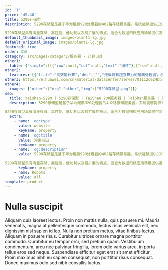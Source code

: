 ```yaml
---
id: '1'
price: '49.40'
title: 5290存储型
description: 5290存储型是基于华为鲲鹏920处理器的4U2路存储服务器，系统能够提供128核、2.6GHz主频的计算能力和最高1PB本地存储容量。

5290存储型具有海量存储、高性能、低功耗以及易扩展的特点，适合为数据归档应用场景提供高可靠和高性价比的存储解决方案。
default_thumbnail_image: images/plant1-lg.jpg
default_original_image: images/plant1-lg.jpg
featured: true
order: 316
category: src/pages/category/服务器 - 计算.md
other1: 
  table: {"single":[[{"row":null,"col":null,"text":"组件"},{"row":null,"col":null,"text":"规格"}],[{"row":null,"col":null,"text":"形态"},{"row":null,"col":null,"text":"4U机架服务器"}],[{"row":null,"col":null,"text":"处理器型号"},{"row":null,"col":null,"text":"2个鲲鹏920处理器"}],[{"row":null,"col":null,"text":"内存插槽"},{"row":null,"col":null,"text":"16个DDR4-2933 DIMM插槽"}],[{"row":null,"col":null,"text":"本地存储"},{"row":null,"col":null,"text":"最多配置72个3.5英寸SAS/SATA/SSD硬盘和2个2.5英寸SATA/SSD硬盘，以及4个2.5英寸NVMe SSD硬盘"}],[{"row":null,"col":null,"text":"RAID支持"},{"row":null,"col":null,"text":"支持RAID 0, 1, 5, 6, 10, 50, 60\n支持超级电容掉电保护"}],[{"row":null,"col":null,"text":"板载网络"},{"row":null,"col":null,"text":"4*GE电口+4*25/10GE光口"}],[{"row":null,"col":null,"text":"PCIe扩展"},{"row":null,"col":null,"text":"最多6个PCIe 4.0 x8或1个PCIe 4.0 x16+4个PCIe 4.0 x8标准插槽"}],[{"row":null,"col":null,"text":"电源"},{"row":null,"col":null,"text":"2个热插拔2000W交流电源模块，支持1+1冗余"}],[{"row":null,"col":null,"text":"供电"},{"row":null,"col":null,"text":"支持200~240V AC，240V DC"}],[{"row":null,"col":null,"text":"风扇"},{"row":null,"col":null,"text":"支持4个热拔插风扇模组，支持N+1冗余"}],[{"row":null,"col":null,"text":"温度"},{"row":null,"col":null,"text":"5℃～35℃"}],[{"row":null,"col":null,"text":"尺寸(宽x深x高)"},{"row":null,"col":null,"text":"447 mm*900 mm*175 mm"}]]}
other2:
  features: [{"title":"高效能计算","dec":["","搭载具有超强算力的鲲鹏处理器\n多核计算架构，高效加速应用",""]},{"title":"安全可靠","dec":["","处理器及服务器芯片全自研\n17年计算工程能力铸就稳如泰山品质",""]},{"title":"开放生态","dec":["","开放计算平台，支持业界主流软件\n携手合作伙伴，共赢计算新生态",""]}]
other3: https://e.huawei.com/cn/material/datacenter/server/01112ce24bb74c2ca4d07e6abd3eaacd
other4:
  images: {"other":{"org":"other","img":["5290存储型.png"]}}
seo:
  title: taishan-5290 | 5290存储型 | TaiShan 200服务器 | TaiShan服务器 | 服务器 - 计算 | 数据中心
  description: 5290存储型是基于华为鲲鹏920处理器的4U2路存储服务器，系统能够提供128核、2.6GHz主频的计算能力和最高1PB本地存储容量。

5290存储型具有海量存储、高性能、低功耗以及易扩展的特点，适合为数据归档应用场景提供高可靠和高性价比的存储解决方案。
  extra:
    - name: 'og:type'
      value: website
      keyName: property
    - name: 'og:title'
      value: 河南网田
      keyName: property
    - name: 'og:description'
      value: 5290存储型是基于华为鲲鹏920处理器的4U2路存储服务器，系统能够提供128核、2.6GHz主频的计算能力和最高1PB本地存储容量。

5290存储型具有海量存储、高性能、低功耗以及易扩展的特点，适合为数据归档应用场景提供高可靠和高性价比的存储解决方案。
      keyName: property
    - name: Robots
      value: all
template: product
---
```


# Nulla suscipit

Aliquam quis laoreet lectus. Proin non mattis nulla, quis posuere mi. Mauris venenatis, magna at pellentesque commodo, lectus risus vehicula elit, nec dignissim nisl sapien id leo. Nulla non pretium metus, vitae finibus lectus. Aliquam in posuere risus. Curabitur ultrices ornare magna porttitor commodo. Curabitur eu tempor orci, sed pretium quam. Vestibulum condimentum, arcu nec pulvinar fringilla, lorem odio varius arcu, in porta tellus eros sed neque. Suspendisse efficitur eget erat sit amet efficitur. Proin maximus nibh eu sapien consequat, non porttitor risus consequat. Donec maximus odio sed nibh convallis luctus.